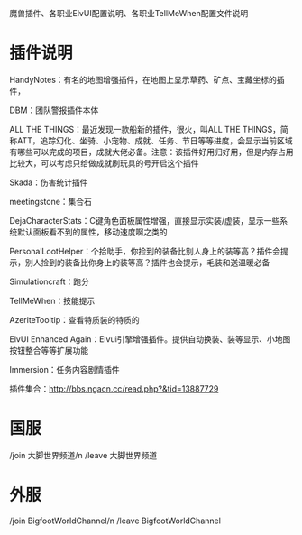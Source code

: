 魔兽插件、各职业ElvUI配置说明、各职业TellMeWhen配置文件说明


# 插件说明 
HandyNotes：有名的地图增强插件，在地图上显示草药、矿点、宝藏坐标的插件，

DBM：团队警报插件本体

ALL THE THINGS：最近发现一款船新的插件，很火，叫ALL THE THINGS，简称ATT，追踪幻化、坐骑、小宠物、成就、任务、节日等等进度，会显示当前区域有哪些可以完成的项目，成就大佬必备。注意：该插件好用归好用，但是内存占用比较大，可以考虑只给做成就刷玩具的号开启这个插件

Skada：伤害统计插件

meetingstone：集合石  

DejaCharacterStats：C键角色面板属性增强，直接显示实装/虚装，显示一些系统默认面板看不到的属性，移动速度啊之类的

PersonalLootHelper：个拾助手，你捡到的装备比别人身上的装等高？插件会提示，别人捡到的装备比你身上的装等高？插件也会提示，毛装和送温暖必备

Simulationcraft：跑分

TellMeWhen：技能提示

AzeriteTooltip：查看特质装的特质的

ElvUI Enhanced Again：Elvui引擎增强插件。提供自动换装、装等显示、小地图按钮整合等等扩展功能

Immersion：任务内容剧情插件


插件集合：http://bbs.ngacn.cc/read.php?&tid=13887729



# 国服 
/join 大脚世界频道/n
/leave 大脚世界频道 

# 外服 
/join BigfootWorldChannel/n
/leave BigfootWorldChannel
